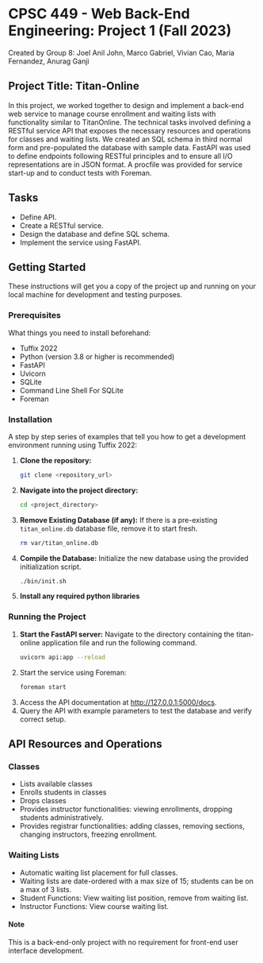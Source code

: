 # CPSC 449 - Web Back-End Engineering: Project 1 (Fall 2023)
Created by Group 8: Joel Anil John, Marco Gabriel, Vivian Cao, Maria Fernandez, Anurag Ganji 

## Project Title: Titan-Online 
In this project, we worked together to design and implement a back-end web service to manage course enrollment and waiting lists with functionality similar to TitanOnline. The technical tasks involved defining a RESTful service API that exposes the necessary resources and operations for classes and waiting lists. We created an SQL schema in third normal form and pre-populated the database with sample data. FastAPI was used to define endpoints following RESTful principles and to ensure all I/O representations are in JSON format. A procfile was provided for service start-up and to conduct tests with Foreman.

## Tasks
- Define API.
- Create a RESTful service.
- Design the database and define SQL schema.
- Implement the service using FastAPI.

## Getting Started
These instructions will get you a copy of the project up and running on your local machine for development and testing purposes.

### Prerequisites
What things you need to install beforehand:

- Tuffix 2022 
- Python (version 3.8 or higher is recommended)
- FastAPI
- Uvicorn
- SQLite
- Command Line Shell For SQLite
- Foreman

### Installation 
A step by step series of examples that tell you how to get a development environment running using Tuffix 2022:
1. **Clone the repository:**
    ```bash
    git clone <repository_url>
    ```

2. **Navigate into the project directory:**
    ```bash
    cd <project_directory>
    ```

3. **Remove Existing Database (if any):**
    If there is a pre-existing `titan_online.db` database file, remove it to start fresh.
    ```bash
    rm var/titan_online.db
    ```
4. **Compile the Database:**
    Initialize the new database using the provided initialization script.
    ```bash
    ./bin/init.sh
    ```
7. **Install any required python libraries**


### Running the Project
1. **Start the FastAPI server:**
    Navigate to the directory containing the titan-online application file and run the following command.
    ```bash
    uvicorn api:app --reload
    ```
2. Start the service using Foreman:
    ```bash
    foreman start
    ```
2. Access the API documentation at http://127.0.0.1:5000/docs.
3. Query the API with example parameters to test the database and verify correct setup.


## API Resources and Operations
### Classes

- Lists available classes
- Enrolls students in classes
- Drops classes
- Provides instructor functionalities: viewing enrollments, dropping students administratively.
- Provides registrar functionalities: adding classes, removing sections, changing instructors, freezing enrollment.

### Waiting Lists

- Automatic waiting list placement for full classes.
- Waiting lists are date-ordered with a max size of 15; students can be on a max of 3 lists.
- Student Functions: View waiting list position, remove from waiting list.
- Instructor Functions: View course waiting list.

#### Note
This is a back-end-only project with no requirement for front-end user interface development.

